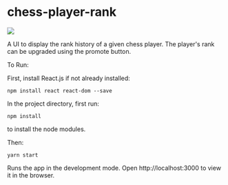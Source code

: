 # chess-player-rank
![](https://github.com/AaronStearns/chessPlayerRank/blob/master/playerDisplay.png)

A UI to display the rank history of a given chess player. The player's rank can be upgraded using the promote button.

To Run:

First, install React.js if not already installed: 

`npm install react react-dom --save`

In the project directory, first run:

`npm install`

to install the node modules. 

Then:

`yarn start`

Runs the app in the development mode.
Open http://localhost:3000 to view it in the browser.
